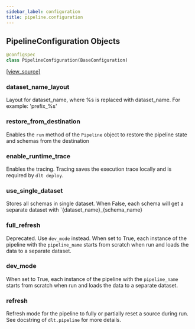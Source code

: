 ```yaml
---
sidebar_label: configuration
title: pipeline.configuration
---
```


## PipelineConfiguration Objects

```python
@configspec
class PipelineConfiguration(BaseConfiguration)
```

[[view_source]](https://github.com/dlt-hub/dlt/blob/9857029af018a582dd24da4070562f58bb7e9fc5/dlt/pipeline/configuration.py#L14)

### dataset\_name\_layout

Layout for dataset_name, where %s is replaced with dataset_name. For example: 'prefix_%s'

### restore\_from\_destination

Enables the `run` method of the `Pipeline` object to restore the pipeline state and schemas from the destination

### enable\_runtime\_trace

Enables the tracing. Tracing saves the execution trace locally and is required by `dlt deploy`.

### use\_single\_dataset

Stores all schemas in single dataset. When False, each schema will get a separate dataset with `{dataset_name}_{schema_name}

### full\_refresh

Deprecated. Use `dev_mode` instead. When set to True, each instance of the pipeline with the `pipeline_name` starts from scratch when run and loads the data to a separate dataset.

### dev\_mode

When set to True, each instance of the pipeline with the `pipeline_name` starts from scratch when run and loads the data to a separate dataset.

### refresh

Refresh mode for the pipeline to fully or partially reset a source during run. See docstring of `dlt.pipeline` for more details.

